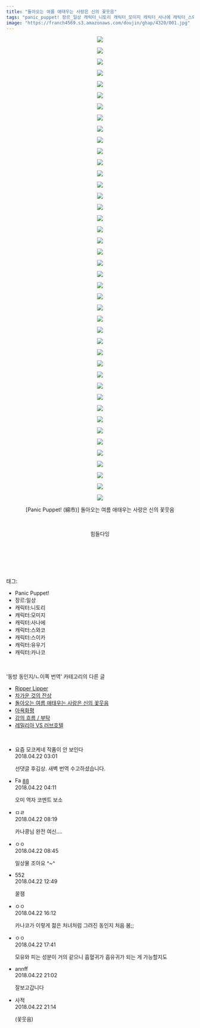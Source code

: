 ```yaml
---
title: "돌아오는 여름 애태우는 사랑은 신의 꽃웃음"
tags: "panic_puppet! 장르_일상 캐릭터_니토리 캐릭터_모미지 캐릭터_사나에 캐릭터_스와코 캐릭터_스이카 캐릭터_유기 캐릭터_카나코 綿市 동방_동인지／ㄴ이쪽_번역"
image: "https://franch4569.s3.amazonaws.com/doujin/ghap/4320/001.jpg"
---
```

<div class="article">
<p style="text-align: center; clear: none; float: none;"><img src="{{ site.imgserver2 }}/ghap/4320/001.jpg"/></p>
<p style="text-align: center; clear: none; float: none;"><img src="{{ site.imgserver2 }}/ghap/4320/002.jpg"/></p>
<p style="text-align: center; clear: none; float: none;"><img src="{{ site.imgserver2 }}/ghap/4320/003.jpg"/></p>
<p style="text-align: center; clear: none; float: none;"><img src="{{ site.imgserver2 }}/ghap/4320/004.jpg"/></p>
<p style="text-align: center; clear: none; float: none;"><img src="{{ site.imgserver2 }}/ghap/4320/005.jpg"/></p>
<p style="text-align: center; clear: none; float: none;"><img src="{{ site.imgserver2 }}/ghap/4320/006.jpg"/></p>
<p style="text-align: center; clear: none; float: none;"><img src="{{ site.imgserver2 }}/ghap/4320/007.jpg"/></p>
<p style="text-align: center; clear: none; float: none;"><img src="{{ site.imgserver2 }}/ghap/4320/008.jpg"/></p>
<p style="text-align: center; clear: none; float: none;"><img src="{{ site.imgserver2 }}/ghap/4320/009.jpg"/></p>
<p style="text-align: center; clear: none; float: none;"><img src="{{ site.imgserver2 }}/ghap/4320/010.jpg"/></p>
<p style="text-align: center; clear: none; float: none;"><img src="{{ site.imgserver2 }}/ghap/4320/011.jpg"/></p>
<p style="text-align: center; clear: none; float: none;"><img src="{{ site.imgserver2 }}/ghap/4320/012.jpg"/></p>
<p style="text-align: center; clear: none; float: none;"><img src="{{ site.imgserver2 }}/ghap/4320/013.jpg"/></p>
<p style="text-align: center; clear: none; float: none;"><img src="{{ site.imgserver2 }}/ghap/4320/014.jpg"/></p>
<p style="text-align: center; clear: none; float: none;"><img src="{{ site.imgserver2 }}/ghap/4320/015.jpg"/></p>
<p style="text-align: center; clear: none; float: none;"><img src="{{ site.imgserver2 }}/ghap/4320/016.jpg"/></p>
<p style="text-align: center; clear: none; float: none;"><img src="{{ site.imgserver2 }}/ghap/4320/017.jpg"/></p>
<p style="text-align: center; clear: none; float: none;"><img src="{{ site.imgserver2 }}/ghap/4320/018.jpg"/></p>
<p style="text-align: center; clear: none; float: none;"><img src="{{ site.imgserver2 }}/ghap/4320/019.jpg"/></p>
<p style="text-align: center; clear: none; float: none;"><img src="{{ site.imgserver2 }}/ghap/4320/020.jpg"/></p>
<p style="text-align: center; clear: none; float: none;"><img src="{{ site.imgserver2 }}/ghap/4320/021.jpg"/></p>
<p style="text-align: center; clear: none; float: none;"><img src="{{ site.imgserver2 }}/ghap/4320/022.jpg"/></p>
<p style="text-align: center; clear: none; float: none;"><img src="{{ site.imgserver2 }}/ghap/4320/023.jpg"/></p>
<p style="text-align: center; clear: none; float: none;"><img src="{{ site.imgserver2 }}/ghap/4320/024.jpg"/></p>
<p style="text-align: center; clear: none; float: none;"><img src="{{ site.imgserver2 }}/ghap/4320/025.jpg"/></p>
<p style="text-align: center; clear: none; float: none;"><img src="{{ site.imgserver2 }}/ghap/4320/026.jpg"/></p>
<p style="text-align: center; clear: none; float: none;"><img src="{{ site.imgserver2 }}/ghap/4320/027.jpg"/></p>
<p style="text-align: center; clear: none; float: none;"><img src="{{ site.imgserver2 }}/ghap/4320/028.jpg"/></p>
<p style="text-align: center; clear: none; float: none;"><img src="{{ site.imgserver2 }}/ghap/4320/029.jpg"/></p>
<p style="text-align: center; clear: none; float: none;"><img src="{{ site.imgserver2 }}/ghap/4320/030.jpg"/></p>
<p style="text-align: center; clear: none; float: none;"><img src="{{ site.imgserver2 }}/ghap/4320/031.jpg"/></p>
<p style="text-align: center; clear: none; float: none;"><img src="{{ site.imgserver2 }}/ghap/4320/032.jpg"/></p>
<p style="text-align: center; clear: none; float: none;"><img src="{{ site.imgserver2 }}/ghap/4320/033.jpg"/></p>
<p style="text-align: center; clear: none; float: none;"><img src="{{ site.imgserver2 }}/ghap/4320/034.jpg"/></p>
<p style="text-align: center; clear: none; float: none;"><img src="{{ site.imgserver2 }}/ghap/4320/035.jpg"/></p>
<p style="text-align: center; clear: none; float: none;"><img src="{{ site.imgserver2 }}/ghap/4320/036.jpg"/></p>
<p style="text-align: center; clear: none; float: none;"><img src="{{ site.imgserver2 }}/ghap/4320/037.jpg"/></p>
<p style="text-align: center; clear: none; float: none;"><img src="{{ site.imgserver2 }}/ghap/4320/038.jpg"/></p>
<p style="text-align: center; clear: none; float: none;"><img src="{{ site.imgserver2 }}/ghap/4320/039.jpg"/></p>
<p style="text-align: center; clear: none; float: none;"><img src="{{ site.imgserver2 }}/ghap/4320/040.jpg"/></p>
<p style="text-align: center; clear: none; float: none;"><img src="{{ site.imgserver2 }}/ghap/4320/041.jpg"/></p>
<p style="text-align: center; clear: none; float: none;"><img src="{{ site.imgserver2 }}/ghap/4320/042.jpg"/></p>
<p style="text-align: center; clear: none; float: none;">[Panic Puppet! (綿市)] 돌아오는 여름 애태우는 사랑은 신의 꽃웃음</p>
<p style="text-align: center; clear: none; float: none;"><br/></p>
<p style="text-align: center; clear: none; float: none;">힘들다잉</p>
<p style="text-align: center; clear: none; float: none;"><br/></p>
<p><br/></p>
</div><br/>
<div class="tagTrail">
<p>태그: </p>
<ul>
<li>Panic Puppet!</li>
<li>장르:일상</li>
<li>캐릭터:니토리</li>
<li>캐릭터:모미지</li>
<li>캐릭터:사나에</li>
<li>캐릭터:스와코</li>
<li>캐릭터:스이카</li>
<li>캐릭터:유우기</li>
<li>캐릭터:카나코</li>
</ul>
</div><br/>
<div class="another">
<p>'동방 동인지/ㄴ이쪽 번역' 카테고리의 다른 글</p>
<ul>
<li><a href="/ghap_4322">Ripper Lipper</a></li>
<li><a href="/ghap_4321">차가운 것의 잔상</a></li>
<li><a href="/ghap_4320">돌아오는 여름 애태우는 사랑은 신의 꽃웃음</a></li>
<li><a href="/ghap_4319">아욕화평</a></li>
<li><a href="/ghap_4307">강의 흐름 / 부탁</a></li>
<li><a href="/ghap_4306">레밀리아 VS 러브호텔</a></li>
</ul>
</div><br/>
<div class="cb_module cb_fluid">
<div class="cb_wrt cb_profile">
<div class="comment">
<ul>
<li class="cb_thumb_off" id="comment15242886">
<div class="cb_comment_area">
<div class="cb_info_area">
<div class="cb_section">
<span class="cb_nick_name">요즘 모코케네 작품이 안 보인다</span>
</div>
<div class="cb_section">
<span class="cb_date">2018.04.22 03:01 </span>
</div>
</div>
<div class="cb_dsc_comment">
<p class="cb_dsc">
											선댓글 후김상. 새벽 번역 수고하셨습니다.
										</p>
</div>
</div></li>
<li class="cb_thumb_off" id="comment15242905">
<div class="cb_comment_area">
<div class="cb_info_area">
<div class="cb_section">
<span class="cb_nick_name"><img alt="Favicon of http://8068joshua1@naver.com" height="16" onerror="this.onerror=null;this.parentNode.removeChild(this)" src="http://naver.com/favicon.ico" width="16"/> <a href="http://8068joshua1@naver.com" onclick="return openLinkInNewWindow(this)">88</a></span>
</div>
<div class="cb_section">
<span class="cb_date">2018.04.22 04:11 </span>
</div>
</div>
<div class="cb_dsc_comment">
<p class="cb_dsc">
											오미 역자 코멘트 보소
										</p>
</div>
</div></li>
<li class="cb_thumb_off" id="comment15242943">
<div class="cb_comment_area">
<div class="cb_info_area">
<div class="cb_section">
<span class="cb_nick_name">ㅁㄹ</span>
</div>
<div class="cb_section">
<span class="cb_date">2018.04.22 08:19 </span>
</div>
</div>
<div class="cb_dsc_comment">
<p class="cb_dsc">
											카나콩님 완전 여신....
										</p>
</div>
</div></li>
<li class="cb_thumb_off" id="comment15242952">
<div class="cb_comment_area">
<div class="cb_info_area">
<div class="cb_section">
<span class="cb_nick_name">ㅇㅇ</span>
</div>
<div class="cb_section">
<span class="cb_date">2018.04.22 08:45 </span>
</div>
</div>
<div class="cb_dsc_comment">
<p class="cb_dsc">
											일상물 조아요 ^~^
										</p>
</div>
</div></li>
<li class="cb_thumb_off" id="comment15243020">
<div class="cb_comment_area">
<div class="cb_info_area">
<div class="cb_section">
<span class="cb_nick_name">552</span>
</div>
<div class="cb_section">
<span class="cb_date">2018.04.22 12:49 </span>
</div>
</div>
<div class="cb_dsc_comment">
<p class="cb_dsc">
											꿀잼
										</p>
</div>
</div></li>
<li class="cb_thumb_off" id="comment15243073">
<div class="cb_comment_area">
<div class="cb_info_area">
<div class="cb_section">
<span class="cb_nick_name">ㅇㅇ</span>
</div>
<div class="cb_section">
<span class="cb_date">2018.04.22 16:12 </span>
</div>
</div>
<div class="cb_dsc_comment">
<p class="cb_dsc">
											카나코가 이렇게 젊은 처녀처럼 그려진 동인지 처음 봄;;
										</p>
</div>
</div></li>
<li class="cb_thumb_off" id="comment15243096">
<div class="cb_comment_area">
<div class="cb_info_area">
<div class="cb_section">
<span class="cb_nick_name">ㅇㅇ</span>
</div>
<div class="cb_section">
<span class="cb_date">2018.04.22 17:41 </span>
</div>
</div>
<div class="cb_dsc_comment">
<p class="cb_dsc">
											모유와 피는 성분이 거의 같으니 흡혈귀가 흡유귀가 되는 게 가능할지도
										</p>
</div>
</div></li>
<li class="cb_thumb_off" id="comment15243195">
<div class="cb_comment_area">
<div class="cb_info_area">
<div class="cb_section">
<span class="cb_nick_name">annff</span>
</div>
<div class="cb_section">
<span class="cb_date">2018.04.22 21:02 </span>
</div>
</div>
<div class="cb_dsc_comment">
<p class="cb_dsc">
											잘보고갑니다
										</p>
</div>
</div></li>
<li class="cb_thumb_off" id="comment15243204">
<div class="cb_comment_area">
<div class="cb_info_area">
<div class="cb_section">
<span class="cb_nick_name">사적</span>
</div>
<div class="cb_section">
<span class="cb_date">2018.04.22 21:14 </span>
</div>
</div>
<div class="cb_dsc_comment">
<p class="cb_dsc">
											(꽃웃음)
										</p>
</div>
</div></li>
</ul>
</div>
</div><!-- commentList close -->
</div><br/>
